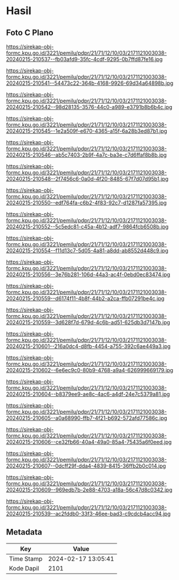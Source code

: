 # Hasil

## Foto C Plano

https://sirekap-obj-formc.kpu.go.id/3221/pemilu/pdpr/21/71/12/10/03/2171121003038-20240215-210537--fb03afd9-35fc-4cdf-9295-0b7ffd87fe16.jpg

https://sirekap-obj-formc.kpu.go.id/3221/pemilu/pdpr/21/71/12/10/03/2171121003038-20240215-210541--54473c22-364b-4168-9926-69d34a64898b.jpg

https://sirekap-obj-formc.kpu.go.id/3221/pemilu/pdpr/21/71/12/10/03/2171121003038-20240215-210542--98d28135-3576-44c0-a989-e3791b8b6b4c.jpg

https://sirekap-obj-formc.kpu.go.id/3221/pemilu/pdpr/21/71/12/10/03/2171121003038-20240215-210545--1e2a509f-e670-4365-a15f-6a28b3ed87b1.jpg

https://sirekap-obj-formc.kpu.go.id/3221/pemilu/pdpr/21/71/12/10/03/2171121003038-20240215-210546--ab5c7403-2b9f-4a7c-ba3e-c7d6ffaf8b8b.jpg

https://sirekap-obj-formc.kpu.go.id/3221/pemilu/pdpr/21/71/12/10/03/2171121003038-20240215-210548--2f7456c6-0a0d-4f20-8485-67f7d07d95b1.jpg

https://sirekap-obj-formc.kpu.go.id/3221/pemilu/pdpr/21/71/12/10/03/2171121003038-20240215-210550--edf764fa-c6b2-4f83-92c7-d1287fa57395.jpg

https://sirekap-obj-formc.kpu.go.id/3221/pemilu/pdpr/21/71/12/10/03/2171121003038-20240215-210552--5c5edc81-c45a-4b12-adf7-9864fcb6508b.jpg

https://sirekap-obj-formc.kpu.go.id/3221/pemilu/pdpr/21/71/12/10/03/2171121003038-20240215-210554--f11d13c7-5d05-4a81-a8dd-ab8552d448c9.jpg

https://sirekap-obj-formc.kpu.go.id/3221/pemilu/pdpr/21/71/12/10/03/2171121003038-20240215-210556--3e76b281-106d-44a3-ac4f-0ebd0ec83474.jpg

https://sirekap-obj-formc.kpu.go.id/3221/pemilu/pdpr/21/71/12/10/03/2171121003038-20240215-210559--d6174f11-4b8f-44b2-a2ca-ffb07291be4c.jpg

https://sirekap-obj-formc.kpu.go.id/3221/pemilu/pdpr/21/71/12/10/03/2171121003038-20240215-210559--3d628f7d-679d-4c6b-ad51-625db3d7147b.jpg

https://sirekap-obj-formc.kpu.go.id/3221/pemilu/pdpr/21/71/12/10/03/2171121003038-20240215-210601--216a0dc4-d8fb-4454-a755-392c6ae449a3.jpg

https://sirekap-obj-formc.kpu.go.id/3221/pemilu/pdpr/21/71/12/10/03/2171121003038-20240215-210602--6e6ec9c0-80b9-4768-a9a4-626999669179.jpg

https://sirekap-obj-formc.kpu.go.id/3221/pemilu/pdpr/21/71/12/10/03/2171121003038-20240215-210604--b8379ee9-ae8c-4ac6-a4df-24e7c5379a81.jpg

https://sirekap-obj-formc.kpu.go.id/3221/pemilu/pdpr/21/71/12/10/03/2171121003038-20240215-210605--a0a68990-ffb7-4f21-b692-572afd77586c.jpg

https://sirekap-obj-formc.kpu.go.id/3221/pemilu/pdpr/21/71/12/10/03/2171121003038-20240215-210606--ce32fb66-40a4-49a0-85a4-75435a6f0eed.jpg

https://sirekap-obj-formc.kpu.go.id/3221/pemilu/pdpr/21/71/12/10/03/2171121003038-20240215-210607--0dcff29f-dda4-4839-8415-36ffb2b0c014.jpg

https://sirekap-obj-formc.kpu.go.id/3221/pemilu/pdpr/21/71/12/10/03/2171121003038-20240215-210609--969edb7b-2e88-4703-a18a-56c47d8c0342.jpg

https://sirekap-obj-formc.kpu.go.id/3221/pemilu/pdpr/21/71/12/10/03/2171121003038-20240215-210539--ac2fddb0-33f3-46ee-bad3-c9cdcb4acc94.jpg


## Metadata

| Key        | Value               |
| ---------- | ------------------- |
| Time Stamp | 2024-02-17 13:05:41 |
| Kode Dapil | 2101                |



